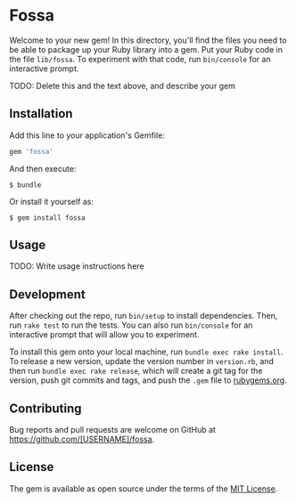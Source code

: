 # Fossa

Welcome to your new gem! In this directory, you'll find the files you need to be able to package up your Ruby library into a gem. Put your Ruby code in the file `lib/fossa`. To experiment with that code, run `bin/console` for an interactive prompt.

TODO: Delete this and the text above, and describe your gem

## Installation

Add this line to your application's Gemfile:

```ruby
gem 'fossa'
```

And then execute:

    $ bundle

Or install it yourself as:

    $ gem install fossa

## Usage

TODO: Write usage instructions here

## Development

After checking out the repo, run `bin/setup` to install dependencies. Then, run `rake test` to run the tests. You can also run `bin/console` for an interactive prompt that will allow you to experiment.

To install this gem onto your local machine, run `bundle exec rake install`. To release a new version, update the version number in `version.rb`, and then run `bundle exec rake release`, which will create a git tag for the version, push git commits and tags, and push the `.gem` file to [rubygems.org](https://rubygems.org).

## Contributing

Bug reports and pull requests are welcome on GitHub at https://github.com/[USERNAME]/fossa.


## License

The gem is available as open source under the terms of the [MIT License](http://opensource.org/licenses/MIT).

